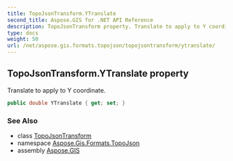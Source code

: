 ```yaml
---
title: TopoJsonTransform.YTranslate
second_title: Aspose.GIS for .NET API Reference
description: TopoJsonTransform property. Translate to apply to Y coordinate
type: docs
weight: 50
url: /net/aspose.gis.formats.topojson/topojsontransform/ytranslate/
---
```

## TopoJsonTransform.YTranslate property

Translate to apply to Y coordinate.

```csharp
public double YTranslate { get; set; }
```

### See Also

* class [TopoJsonTransform](../)
* namespace [Aspose.Gis.Formats.TopoJson](../../topojsontransform/)
* assembly [Aspose.GIS](../../../)


